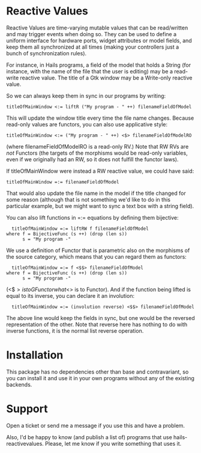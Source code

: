 # Reactive Values

Reactive Values are time-varying mutable values that can be read/written and
may trigger events when doing so. They can be used to define a uniform
interface for hardware ports, widget attributes or model fields, and keep them
all synchronized at all times (making your controllers just a bunch of
synchronization rules).

For instance, in Hails programs, a field of the model that holds a String (for
instance, with the name of the file that the user is editing) may be a
read-write reactive value. The title of a Gtk window may be a Write-only
reactive value.  

So we can always keep them in sync in our programs by writing:

    titleOfMainWindow <:= liftR ("My program - " ++) filenameFieldOfModel

This will update the window title every time the file name changes.
Because read-only values are functors, you can also use applicative style:

    titleOfMainWindow <:= ("My program - " ++) <$> filenameFieldOfModelRO

(where filenameFieldOfModelRO is a read-only RV.) Note that RW RVs are *not*
Functors (the targets of the morphisms would be read-only variables,
even if we originally had an RW, so it does not fulfill the functor laws).

If titleOfMainWindow were instead a RW reactive value, we could have said:

    titleOfMainWindow =:= filenameFieldOfModel

That would also update the file name in the model if the title changed for
some reason (although that is not something we'd like to do in this particular
example, but we might want to sync a text box with a string field).

You can also lift functions in =:= equations by defining them bijective:

      titleOfMainWindow =:= liftRW f filenameFieldOfModel
    where f = BijectiveFunc (s ++) (drop (len s))
          s = "My program -"

We use a definition of Functor that is parametric also on the morphisms of the
source category, which means that you can regard them as functors:

      titleOfMainWindow =:= f <$$> filenameFieldOfModel
    where f = BijectiveFunc (s ++) (drop (len s))
          s = "My program -"

(<$$> is to GFunctor what <$> is to Functor). And if the function being lifted
is equal to its inverse, you can declare it an involution:

      titleOfMainWindow =:= (involution reverse) <$$> filenameFieldOfModel

The above line would keep the fields in sync, but one would be the reversed
representation of the other. Note that reverse here has nothing to do with
inverse functions, it is the normal list reverse operation.

# Installation

This package has no dependencies other than base and contravariant, so you can
install it and use it in your own programs without any of the existing
backends.

# Support

Open a ticket or send me a message if you use this and have a problem.

Also, I'd be happy to know (and publish a list of) programs that use
hails-reactivevalues. Please, let me know if you write something that uses it.
